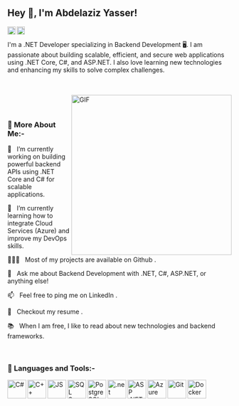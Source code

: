 ## Hey 👋, I'm Abdelaziz Yasser!

<a href='https://www.linkedin.com/in/abdelaziz-yasser/'><img align='left' alt="linkedin" src="https://upload.wikimedia.org/wikipedia/commons/thumb/c/ca/LinkedIn_logo_initials.png/960px-LinkedIn_logo_initials.png" height='18px'/></a>

<a href='https://abdelazizyasser.dev@gmail.com'><img align='left' alt="twitter" src="https://upload.wikimedia.org/wikipedia/commons/thumb/7/7e/Gmail_icon_%282020%29.svg/2560px-Gmail_icon_%282020%29.svg.png" height='18px'/></a>
<br>

I'm a .NET Developer specializing in Backend Development 🖥️. I am passionate about building scalable, efficient, and secure web applications using .NET Core, C#, and ASP.NET. I also love learning new technologies and enhancing my skills to solve complex challenges.

<br /> <br /> <img align="right" alt="GIF" src="https://media3.giphy.com/media/v1.Y2lkPTZjMDliOTUyZXhlZ2UzOWVmdW5vY3hxc2M4bDNsaWt4aTdsMWt3eWVqMmJjOGIwdiZlcD12MV9naWZzX3NlYXJjaCZjdD1n/L8K62iTDkzGX6/giphy.gif" width="360px"/> 
<br><br>

### 🧐 More About Me:-
🔭   I’m currently working on building powerful backend APIs using .NET Core and C# for scalable applications.

🌱   I’m currently learning how to integrate Cloud Services (Azure) and improve my DevOps skills.

👨🏻‍💻   Most of my projects are available on Github
.

💬   Ask me about Backend Development with .NET, C#, ASP.NET, or anything else!

📫   Feel free to ping me on LinkedIn
.

📝   Checkout my resume
.

📚   When I am free, I like to read about new technologies and backend frameworks.

<br>

### 🔨 Languages and Tools:-

<a href="https://docs.microsoft.com/en-us/dotnet/csharp/" target="_blank">
  <img align="left" src="https://upload.wikimedia.org/wikipedia/commons/thumb/b/bd/Logo_C_sharp.svg/1820px-Logo_C_sharp.svg.png" alt="C#" height="42px"/>
</a>
<a href="https://en.wikipedia.org/wiki/C%2B%2B" target="_blank">
  <img align="left" src="https://upload.wikimedia.org/wikipedia/commons/thumb/1/18/ISO_C%2B%2B_Logo.svg/911px-ISO_C%2B%2B_Logo.svg.png" alt="C++" height="42px"/>
</a>
<a href="https://en.wikipedia.org/wiki/C%2B%2B" target="_blank">
  <img align="left" src="https://upload.wikimedia.org/wikipedia/commons/thumb/9/99/Unofficial_JavaScript_logo_2.svg/2048px-Unofficial_JavaScript_logo_2.svg.png" alt="JS" height="42px"/>
</a>
<a href="https://www.sqlservercentral.com/" target="_blank">
  <img align="left" src="https://upload.wikimedia.org/wikipedia/de/8/8c/Microsoft_SQL_Server_Logo.svg" alt="SQL Server" height="42px"/>
</a>
<a href="https://www.postgresql.org/" target="_blank">
  <img align="left" src="https://download.logo.wine/logo/PostgreSQL/PostgreSQL-Logo.wine.png" alt="PostgreSQL" height="42px"/>
</a>
<a href="https://www.sqlservercentral.com/" target="_blank">
  <img align="left" src="https://upload.wikimedia.org/wikipedia/commons/thumb/e/ee/.NET_Core_Logo.svg/1200px-.NET_Core_Logo.svg.png" alt=".net core" height="42px"/>
</a>
<a href="https://dotnet.microsoft.com/en-us/apps/aspnet" target="_blank">
  <img align="left" src="https://e7.pngegg.com/pngimages/673/239/png-clipart-entity-framework-core-asp-net-core-net-framework-microsoft-blue-text-thumbnail.png" alt="ASP .NET Core" height="42px"/>
</a>
<a href="https://azure.microsoft.com/" target="_blank">
  <img align="left" src="https://www.northware.mx/wp-content/uploads/2022/09/northware-microsoft-azure-logo.png" alt="Azure" height="42px"/>
</a>
<a href="https://git-scm.com/" target="_blank">
  <img align="left" src="https://git-scm.com/images/logos/downloads/Git-Icon-1788C.png" alt="Git" height="42px"/>
</a>
<a href="https://www.docker.com/" target="_blank">
  <img align="left" src="https://cdn4.iconfinder.com/data/icons/logos-and-brands/512/97_Docker_logo_logos-512.png" alt="Docker" height="42px"/>
</a>

<br>

</a>

